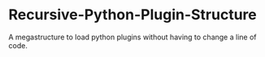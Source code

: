 # Recursive-Python-Plugin-Structure
A megastructure to load python plugins without having to change a line of code. 
